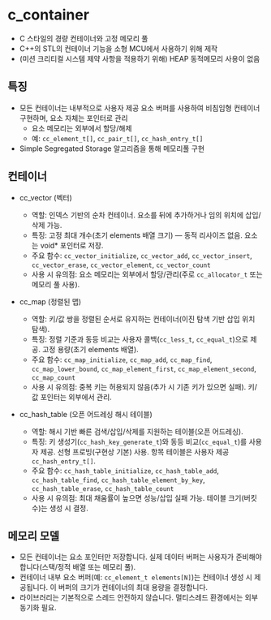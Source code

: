 # c_container

- C 스타일의 경량 컨테이너와 고정 메모리 풀
- C++의 STL의 컨테이너 기능을 소형 MCU에서 사용하기 위해 제작
- (미션 크리티컬 시스템 제약 사항을 적용하기 위해) HEAP 동적메모리 사용이 없음


## 특징
- 모든 컨테이너는 내부적으로 사용자 제공 요소 버퍼를 사용하여 비침임형 컨테이너 구현하며, 요소 자체는 포인터로 관리
  - 요소 메모리는 외부에서 할당/해제
  - 예: `cc_element_t[]`, `cc_pair_t[]`, `cc_hash_entry_t[]`
- Simple Segregated Storage 알고리즘을 통해 메모리풀 구현


## 컨테이너

- cc_vector (벡터)
  - 역할: 인덱스 기반의 순차 컨테이너. 요소를 뒤에 추가하거나 임의 위치에 삽입/삭제 가능.
  - 특징: 고정 최대 개수(초기 elements 배열 크기) — 동적 리사이즈 없음. 요소는 void* 포인터로 저장.
  - 주요 함수: `cc_vector_initialize`, `cc_vector_add`, `cc_vector_insert`, `cc_vector_erase`, `cc_vector_element`, `cc_vector_count`
  - 사용 시 유의점: 요소 메모리는 외부에서 할당/관리(주로 `cc_allocator_t` 또는 메모리 풀 사용).

- cc_map (정렬된 맵)
  - 역할: 키/값 쌍을 정렬된 순서로 유지하는 컨테이너(이진 탐색 기반 삽입 위치 탐색).
  - 특징: 정렬 기준과 동등 비교는 사용자 콜백(`cc_less_t`, `cc_equal_t`)으로 제공. 고정 용량(초기 elements 배열).
  - 주요 함수: `cc_map_initialize`, `cc_map_add`, `cc_map_find`, `cc_map_lower_bound`, `cc_map_element_first`, `cc_map_element_second`, `cc_map_count`
  - 사용 시 유의점: 중복 키는 허용되지 않음(추가 시 기존 키가 있으면 실패). 키/값 포인터는 외부에서 관리.

- cc_hash_table (오픈 어드레싱 해시 테이블)
  - 역할: 해시 기반 빠른 검색/삽입/삭제를 지원하는 테이블(오픈 어드레싱).
  - 특징: 키 생성기(`cc_hash_key_generate_t`)와 동등 비교(`cc_equal_t`)를 사용자 제공. 선형 프로빙(구현상 기본) 사용. 항목 테이블은 사용자 제공 `cc_hash_entry_t[]`.
  - 주요 함수: `cc_hash_table_initialize`, `cc_hash_table_add`, `cc_hash_table_find`, `cc_hash_table_element_by_key`, `cc_hash_table_erase`, `cc_hash_table_count`
  - 사용 시 유의점: 최대 채움률이 높으면 성능/삽입 실패 가능. 테이블 크기(버킷 수)는 생성 시 결정.

 
## 메모리 모델

- 모든 컨테이너는 요소 포인터만 저장합니다. 실제 데이터 버퍼는 사용자가 준비해야 합니다(스택/정적 배열 또는 메모리 풀).
- 컨테이너 내부 요소 버퍼(예: `cc_element_t elements[N]`)는 컨테이너 생성 시 제공됩니다. 이 버퍼의 크기가 컨테이너의 최대 용량을 결정합니다.
- 라이브러리는 기본적으로 스레드 안전하지 않습니다. 멀티스레드 환경에서는 외부 동기화 필요.

